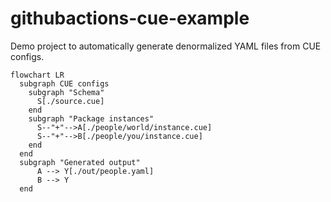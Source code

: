 # githubactions-cue-example

Demo project to automatically generate denormalized YAML files from CUE configs.

```mermaid
flowchart LR
  subgraph CUE configs
    subgraph "Schema"
      S[./source.cue]
    end
    subgraph "Package instances"
      S--"+"-->A[./people/world/instance.cue]
      S--"+"-->B[./people/you/instance.cue]
    end
  end
  subgraph "Generated output"
      A --> Y[./out/people.yaml]
      B --> Y
  end
```
